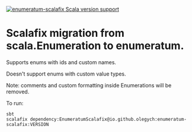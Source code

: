 [![enumeratum-scalafix Scala version support](https://index.scala-lang.org/olegych/enumeratum-scalafix/enumeratum-scalafix/latest-by-scala-version.svg)](https://index.scala-lang.org/olegych/enumeratum-scalafix/enumeratum-scalafix)

# Scalafix migration from scala.Enumeration to enumeratum.

Supports enums with ids and custom names.

Doesn't support enums with custom value types.

Note: comments and custom formatting inside Enumerations will be removed.

To run:
```
sbt 
scalafix dependency:EnumeratumScalafix@io.github.olegych:enumeratum-scalafix:VERSION
```
